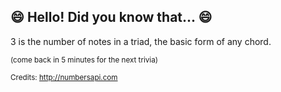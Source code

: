 ## :smile: Hello! Did you know that... :smile:
3 is the number of notes in a triad, the basic form of any chord.

<sup>(come back in 5 minutes for the next trivia)</sup>


<sup>Credits: http://numbersapi.com</sup>
